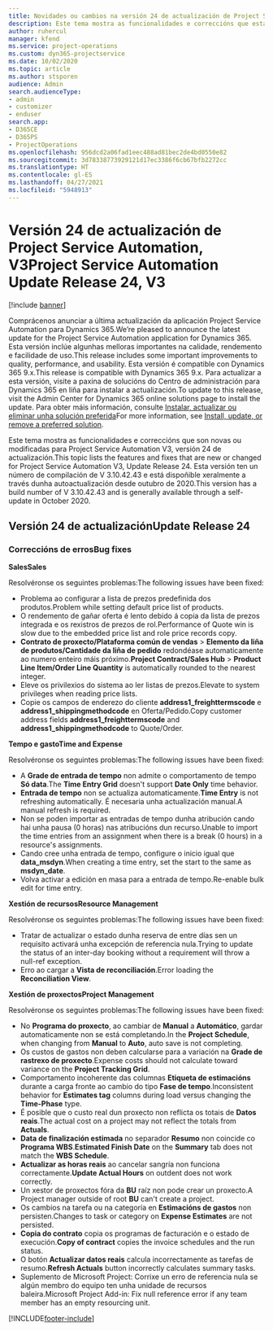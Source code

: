 ```yaml
---
title: Novidades ou cambios na versión 24 de actualización de Project Service Automation, V3
description: Este tema mostra as funcionalidades e correccións que están dispoñibles la versión 24 de actualización de Project Service Automation, V3.
author: ruhercul
manager: kfend
ms.service: project-operations
ms.custom: dyn365-projectservice
ms.date: 10/02/2020
ms.topic: article
ms.author: stsporen
audience: Admin
search.audienceType:
- admin
- customizer
- enduser
search.app:
- D365CE
- D365PS
- ProjectOperations
ms.openlocfilehash: 956dcd2a06fad1eec488ad81bec2de4bd0550e82
ms.sourcegitcommit: 3d78338773929121d17ec3386f6cb67bfb2272cc
ms.translationtype: HT
ms.contentlocale: gl-ES
ms.lasthandoff: 04/27/2021
ms.locfileid: "5948913"
---
```

# <a name="project-service-automation-update-release-24-v3"></a><span data-ttu-id="1cfca-103">Versión 24 de actualización de Project Service Automation, V3</span><span class="sxs-lookup"><span data-stu-id="1cfca-103">Project Service Automation Update Release 24, V3</span></span>

[!include [banner](../includes/psa-now-project-operations.md)]

<span data-ttu-id="1cfca-104">Comprácenos anunciar a última actualización da aplicación Project Service Automation para Dynamics 365.</span><span class="sxs-lookup"><span data-stu-id="1cfca-104">We’re pleased to announce the latest update for the Project Service Automation application for Dynamics 365.</span></span> <span data-ttu-id="1cfca-105">Esta versión inclúe algunhas melloras importantes na calidade, rendemento e facilidade de uso.</span><span class="sxs-lookup"><span data-stu-id="1cfca-105">This release includes some important improvements to quality, performance, and usability.</span></span> <span data-ttu-id="1cfca-106">Esta versión é compatible con Dynamics 365 9.x.</span><span class="sxs-lookup"><span data-stu-id="1cfca-106">This release is compatible with Dynamics 365 9.x.</span></span> <span data-ttu-id="1cfca-107">Para actualizar a esta versión, visite a paxina de solucións do Centro de administración para Dynamics 365 en liña para instalar a actualización.</span><span class="sxs-lookup"><span data-stu-id="1cfca-107">To update to this release, visit the Admin Center for Dynamics 365 online solutions page to install the update.</span></span> <span data-ttu-id="1cfca-108">Para obter máis información, consulte [Instalar, actualizar ou eliminar unha solución preferida](/power-platform/admin/install-remove-preferred-solution)</span><span class="sxs-lookup"><span data-stu-id="1cfca-108">For more information, see [Install, update, or remove a preferred solution](/power-platform/admin/install-remove-preferred-solution).</span></span>

<span data-ttu-id="1cfca-109">Este tema mostra as funcionalidades e correccións que son novas ou modificadas para Project Service Automation V3, versión 24 de actualización.</span><span class="sxs-lookup"><span data-stu-id="1cfca-109">This topic lists the features and fixes that are new or changed for Project Service Automation V3, Update Release 24.</span></span> <span data-ttu-id="1cfca-110">Esta versión ten un número de compilación de V 3.10.42.43 e está dispoñible xeralmente a través dunha autoactualización desde outubro de 2020.</span><span class="sxs-lookup"><span data-stu-id="1cfca-110">This version has a build number of V 3.10.42.43 and is generally available through a self-update in October 2020.</span></span>

## <a name="update-release-24"></a><span data-ttu-id="1cfca-111">Versión 24 de actualización</span><span class="sxs-lookup"><span data-stu-id="1cfca-111">Update Release 24</span></span>

### <a name="bug-fixes"></a><span data-ttu-id="1cfca-112">Correccións de erros</span><span class="sxs-lookup"><span data-stu-id="1cfca-112">Bug fixes</span></span>

<span data-ttu-id="1cfca-113">**Sales**</span><span class="sxs-lookup"><span data-stu-id="1cfca-113">**Sales**</span></span>

<span data-ttu-id="1cfca-114">Resolvéronse os seguintes problemas:</span><span class="sxs-lookup"><span data-stu-id="1cfca-114">The following issues have been fixed:</span></span>

- <span data-ttu-id="1cfca-115">Problema ao configurar a lista de prezos predefinida dos produtos.</span><span class="sxs-lookup"><span data-stu-id="1cfca-115">Problem while setting default price list of products.</span></span>
- <span data-ttu-id="1cfca-116">O rendemento de gañar oferta é lento debido á copia da lista de prezos integrada e os rexistros de prezos de rol.</span><span class="sxs-lookup"><span data-stu-id="1cfca-116">Performance of Quote win is slow due to the embedded price list and role price records copy.</span></span>
- <span data-ttu-id="1cfca-117">**Contrato de proxecto/Plataforma común de vendas** > **Elemento da liña de produtos/Cantidade da liña de pedido** redondéase automaticamente ao numero enteiro máis próximo.</span><span class="sxs-lookup"><span data-stu-id="1cfca-117">**Project Contract/Sales Hub** > **Product Line Item/Order Line Quantity** is automatically rounded to the nearest integer.</span></span>
- <span data-ttu-id="1cfca-118">Eleve os privilexios do sistema ao ler listas de prezos.</span><span class="sxs-lookup"><span data-stu-id="1cfca-118">Elevate to system privileges when reading price lists.</span></span>
- <span data-ttu-id="1cfca-119">Copie os campos de enderezo do cliente **address1_freighttermscode** e **address1_shippingmethodcode** en Oferta/Pedido.</span><span class="sxs-lookup"><span data-stu-id="1cfca-119">Copy customer address fields **address1_freighttermscode** and **address1_shippingmethodcode** to Quote/Order.</span></span> 


<span data-ttu-id="1cfca-120">**Tempo e gasto**</span><span class="sxs-lookup"><span data-stu-id="1cfca-120">**Time and Expense**</span></span>

<span data-ttu-id="1cfca-121">Resolvéronse os seguintes problemas:</span><span class="sxs-lookup"><span data-stu-id="1cfca-121">The following issues have been fixed:</span></span>

- <span data-ttu-id="1cfca-122">A **Grade de entrada de tempo** non admite o comportamento de tempo **Só data**.</span><span class="sxs-lookup"><span data-stu-id="1cfca-122">The **Time Entry Grid** doesn't support **Date Only** time behavior.</span></span>
- <span data-ttu-id="1cfca-123">**Entrada de tempo** non se actualiza automaticamente.</span><span class="sxs-lookup"><span data-stu-id="1cfca-123">**Time Entry** is not refreshing automatically.</span></span> <span data-ttu-id="1cfca-124">É necesaria unha actualización manual.</span><span class="sxs-lookup"><span data-stu-id="1cfca-124">A manual refresh is required.</span></span>
- <span data-ttu-id="1cfca-125">Non se poden importar as entradas de tempo dunha atribución cando hai unha pausa (0 horas) nas atribucións dun recurso.</span><span class="sxs-lookup"><span data-stu-id="1cfca-125">Unable to import the time entries from an assignment when there is a break (0 hours) in a resource's assignments.</span></span>
- <span data-ttu-id="1cfca-126">Cando cree unha entrada de tempo, configure o inicio igual que **data_msdyn**.</span><span class="sxs-lookup"><span data-stu-id="1cfca-126">When creating a time entry, set the start to the same as **msdyn_date**.</span></span>
- <span data-ttu-id="1cfca-127">Volva activar a edición en masa para a entrada de tempo.</span><span class="sxs-lookup"><span data-stu-id="1cfca-127">Re-enable bulk edit for time entry.</span></span>

<span data-ttu-id="1cfca-128">**Xestión de recursos**</span><span class="sxs-lookup"><span data-stu-id="1cfca-128">**Resource Management**</span></span>

<span data-ttu-id="1cfca-129">Resolvéronse os seguintes problemas:</span><span class="sxs-lookup"><span data-stu-id="1cfca-129">The following issues have been fixed:</span></span>

- <span data-ttu-id="1cfca-130">Tratar de actualizar o estado dunha reserva de entre días sen un requisito activará unha excepción de referencia nula.</span><span class="sxs-lookup"><span data-stu-id="1cfca-130">Trying to update the status of an inter-day booking without a requirement will throw a null-ref exception.</span></span>
- <span data-ttu-id="1cfca-131">Erro ao cargar a **Vista de reconciliación**.</span><span class="sxs-lookup"><span data-stu-id="1cfca-131">Error loading the **Reconciliation View**.</span></span>


<span data-ttu-id="1cfca-132">**Xestión de proxectos**</span><span class="sxs-lookup"><span data-stu-id="1cfca-132">**Project Management**</span></span>

<span data-ttu-id="1cfca-133">Resolvéronse os seguintes problemas:</span><span class="sxs-lookup"><span data-stu-id="1cfca-133">The following issues have been fixed:</span></span>

- <span data-ttu-id="1cfca-134">No **Programa do proxecto**, ao cambiar de **Manual** a **Automático**, gardar automaticamente non se está completando.</span><span class="sxs-lookup"><span data-stu-id="1cfca-134">In the **Project Schedule**, when changing from **Manual** to **Auto**, auto save is not completing.</span></span>
- <span data-ttu-id="1cfca-135">Os custos de gastos non deben calcularse para a variación na **Grade de rastrexo de proxecto**.</span><span class="sxs-lookup"><span data-stu-id="1cfca-135">Expense costs should not calculate toward variance on the **Project Tracking Grid**.</span></span>
- <span data-ttu-id="1cfca-136">Comportamento incoherente das columnas **Etiqueta de estimacións** durante a carga fronte ao cambio do tipo **Fase de tempo**.</span><span class="sxs-lookup"><span data-stu-id="1cfca-136">Inconsistent behavior for **Estimates tag** columns during load versus changing the **Time-Phase** type.</span></span>
- <span data-ttu-id="1cfca-137">É posible que o custo real dun proxecto non reflicta os totais de **Datos reais**.</span><span class="sxs-lookup"><span data-stu-id="1cfca-137">The actual cost on a project may not reflect the totals from **Actuals**.</span></span>
- <span data-ttu-id="1cfca-138">**Data de finalización estimada** no separador **Resumo** non coincide co **Programa WBS**.</span><span class="sxs-lookup"><span data-stu-id="1cfca-138">**Estimated Finish Date** on the **Summary** tab does not match the **WBS Schedule**.</span></span>
- <span data-ttu-id="1cfca-139">**Actualizar as horas reais** ao cancelar sangría non funciona correctamente.</span><span class="sxs-lookup"><span data-stu-id="1cfca-139">**Update Actual Hours** on outdent does not work correctly.</span></span>
- <span data-ttu-id="1cfca-140">Un xestor de proxectos fóra da **BU** raíz non pode crear un proxecto.</span><span class="sxs-lookup"><span data-stu-id="1cfca-140">A Project manager outside of root **BU** can't create a project.</span></span>
- <span data-ttu-id="1cfca-141">Os cambios na tarefa ou na categoría en **Estimacións de gastos** non persisten.</span><span class="sxs-lookup"><span data-stu-id="1cfca-141">Changes to task or category on **Expense Estimates** are not persisted.</span></span>
- <span data-ttu-id="1cfca-142">**Copia do contrato** copia os programas de facturación e o estado de execución.</span><span class="sxs-lookup"><span data-stu-id="1cfca-142">**Copy of contract** copies the invoice schedules and the run status.</span></span>
- <span data-ttu-id="1cfca-143">O botón **Actualizar datos reais** calcula incorrectamente as tarefas de resumo.</span><span class="sxs-lookup"><span data-stu-id="1cfca-143">**Refresh Actuals** button incorrectly calculates summary tasks.</span></span>
- <span data-ttu-id="1cfca-144">Suplemento de Microsoft Project: Corrixe un erro de referencia nula se algún membro do equipo ten unha unidade de recursos baleira.</span><span class="sxs-lookup"><span data-stu-id="1cfca-144">Microsoft Project Add-in: Fix null reference error if any team member has an empty resourcing unit.</span></span>



[!INCLUDE[footer-include](../includes/footer-banner.md)]